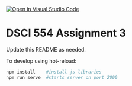 [![Open in Visual Studio Code](https://classroom.github.com/assets/open-in-vscode-c66648af7eb3fe8bc4f294546bfd86ef473780cde1dea487d3c4ff354943c9ae.svg)](https://classroom.github.com/online_ide?assignment_repo_id=8404081&assignment_repo_type=AssignmentRepo)
# DSCI 554 Assignment 3

Update this README as needed.

To develop using hot-reload:

```bash
npm install    #install js libraries
npm run serve  #starts server on port 2000
```
